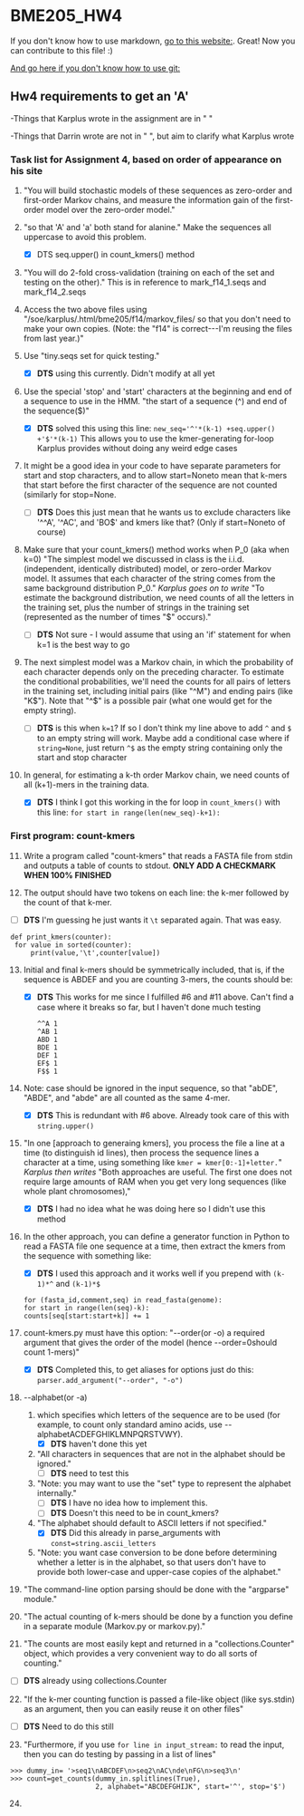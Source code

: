 # BME205_HW4

If you don't know how to use markdown, [go to this website:](https://github.com/adam-p/markdown-here/wiki/Markdown-Cheatsheet). Great! Now you can contribute to this file! :)

[And go here if you don't know how to use git:](http://rogerdudler.github.io/git-guide/)

## Hw4 requirements to get an 'A'

-Things that Karplus wrote in the assignment are in " "

-Things that Darrin wrote are not in " ", but aim to clarify what
 Karplus wrote

### Task list for Assignment 4, based on order of appearance on his site

1. "You will build stochastic models of these sequences as zero-order
and first-order Markov chains, and measure the information gain of the
first-order model over the zero-order model."

2. "so that 'A' and 'a' both stand for alanine." Make the sequences
all uppercase to avoid this problem.
    - [X] DTS seq.upper() in count_kmers() method

3. "You will do 2-fold cross-validation (training on each of the set
and testing on the other)." This is in reference to mark_f14_1.seqs
and mark_f14_2.seqs

4. Access the two above files using
"/soe/karplus/.html/bme205/f14/markov_files/ so that you don't need to
make your own copies.  (Note: the "f14" is correct---I'm reusing the
files from last year.)"

5. Use "tiny.seqs set for quick testing."
   - [X] **DTS** using this currently. Didn't modify at all yet

6. Use the special 'stop' and 'start' characters at the beginning and
end of a sequence to use in the HMM. "the start of a sequence (^) and
end of the sequence($)"
    - [X] **DTS** solved this using this line:
    `new_seq='^'*(k-1) +seq.upper() +'$'*(k-1)`
    This allows you to use the kmer-generating for-loop Karplus
    provides without doing any weird edge cases

7. It might be a good idea in your code to have separate parameters
for start and stop characters, and to allow start=Noneto mean that
k-mers that start before the first character of the sequence are not
counted (similarly for stop=None.
    - [ ] **DTS** Does this just mean that he wants us to exclude
      characters like '^^A', '^AC', and 'BO$' and kmers like that?
      (Only if start=Noneto of course)

8. Make sure that your count_kmers() method works when P_0 (aka when
k=0) "The simplest model we discussed in class is the
i.i.d. (independent, identically distributed) model, or zero-order
Markov model. It assumes that each character of the string comes from
the same background distribution P_0." *Karplus goes on to write* "To
estimate the background distribution, we need counts of all the
letters in the training set, plus the number of strings in the
training set (represented as the number of times "$" occurs)."
    - [ ] **DTS** Not sure - I would assume that using an 'if'
      statement for when k=1 is the best way to go

9. The next simplest model was a Markov chain, in which the
probability of each character depends only on the preceding
character. To estimate the conditional probabilities, we'll need the
counts for all pairs of letters in the training set, including initial
pairs (like "^M") and ending pairs (like "K$"). Note that "^$" is a
possible pair (what one would get for the empty string).
    - [ ] **DTS** is this when `k=1`? If so I don't think my line
      above to add `^` and `$` to an empty string will work. Maybe
      add a conditional case where if `string=None`, just return `^$`
      as the empty string containing only the start and stop character

10. In general, for estimating a k-th order Markov chain, we need
counts of all (k+1)-mers in the training data.
    - [X] **DTS** I think I got this working in the for loop in
      `count_kmers()` with this line: `for start in
      range(len(new_seq)-k+1):`

### First program: count-kmers

11. Write a program called "count-kmers" that reads a FASTA file from
stdin and outputs a table of counts to stdout. **ONLY ADD A CHECKMARK
WHEN 100% FINISHED**

12. The output should have two tokens on each line: the k-mer followed
by the count of that k-mer.
   - [ ] **DTS** I'm guessing he just wants it `\t` separated again. That was easy.
   
   ```
   def print_kmers(counter):
    for value in sorted(counter):
        print(value,'\t',counter[value])
   ```

13. Initial and final k-mers should be symmetrically included, that
is, if the sequence is ABDEF and you are counting 3-mers, the counts
should be:
    - [X] **DTS** This works for me since I fulfilled #6 and #11
      above. Can't find a case where it breaks so far, but I haven't
      done much testing

      ```
      ^^A 1
      ^AB 1
      ABD 1
      BDE 1
      DEF 1
      EF$ 1
      F$$ 1
      ```

14. Note: case should be ignored in the input sequence, so that
"abDE", "ABDE", and "abde" are all counted as the same 4-mer.
    - [X] **DTS** This is redundant with #6 above. Already took care
      of this with `string.upper()`

15. "In one [approach to generaing kmers], you process the file a line
at a time (to distinguish id lines), then process the sequence lines a
character at a time, using something like `kmer = kmer[0:-1]+letter.`"
*Karplus then writes* "Both approaches are useful. The first one does
not require large amounts of RAM when you get very long sequences
(like whole plant chromosomes),"
    - [X] **DTS** I had no idea what he was doing here so I didn't use
      this method

16. In the other approach, you can define a generator function in
Python to read a FASTA file one sequence at a time, then extract the
kmers from the sequence with something like:
    - [X] **DTS** I used this approach and it works well if you prepend
     with `(k-1)*^` and `(k-1)*$`
     
     ```
     for (fasta_id,comment,seq) in read_fasta(genome):
     for start in range(len(seq)-k):
     counts[seq[start:start+k]] += 1
     ```

17. count-kmers.py must have this option: "--order(or -o) a required
argument that gives the order of the model (hence --order=0should
count 1-mers)"
      - [X] **DTS** Completed this, to get aliases for options just do
        this: `parser.add_argument("--order", "-o")`

18. --alphabet(or -a)
    1. which specifies which letters of the sequence are to be used
      (for example, to count only standard amino acids, use --
      alphabetACDEFGHIKLMNPQRSTVWY).
        - [X] **DTS** haven't done this yet
    2. "All characters in sequences that are not in the alphabet should be ignored."
       - [ ] **DTS** need to test this
    3. "Note: you may want to use the "set" type to represent the alphabet internally."
       - [ ] **DTS** I have no idea how to implement this.
       - [ ] **DTS** Doesn't this need to be in count_kmers?
    4. "The alphabet should default to ASCII letters if not specified."
       - [X] **DTS** Did this already in parse_arguments with `const=string.ascii_letters`
    5. "Note: you want case conversion to be done before determining whether a letter is in the alphabet, so that users don't have to provide both lower-case and upper-case copies of the alphabet."

19. "The command-line option parsing should be done with the "argparse" module."

20. "The actual counting of k-mers should be done by a function you
define in a separate module (Markov.py or markov.py)."

21. "The counts are most easily kept and returned in a
"collections.Counter" object, which provides a very convenient way to
do all sorts of counting."
   - [ ] **DTS** already using collections.Counter

22. "If the k-mer counting function is passed a file-like object (like
sys.stdin) as an argument, then you can easily reuse it on other files"
   - [ ] **DTS** Need to do this still

23. "Furthermore, if you use `for line in input_stream:` to read the
input, then you can do testing by passing in a list of lines"

   ```
   >>> dummy_in= '>seq1\nABCDEF\n>seq2\nAC\nde\nFG\n>seq3\n'
   >>> count=get_counts(dummy_in.splitlines(True),
                        2, alphabet="ABCDEFGHIJK", start='^', stop='$')
   ```

24. 